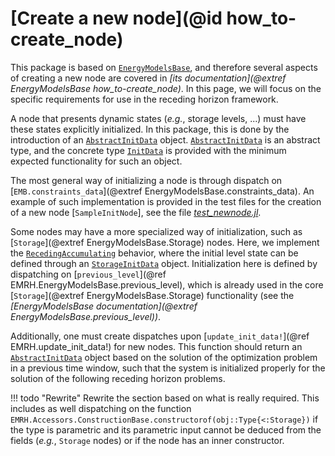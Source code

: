 # [Create a new node](@id how_to-create_node)

This package is based on [`EnergyModelsBase`](https://github.com/EnergyModelsX/EnergyModelsBase.jl), and therefore several aspects of creating a new node are covered in *[its documentation](@extref EnergyModelsBase how_to-create_node)*.
In this page, we will focus on the specific requirements for use in the receding horizon framework.

A node that presents dynamic states (*e.g.*, storage levels, ...) must have these states explicitly initialized.
In this package, this is done by the introduction of an [`AbstractInitData`](@ref) object.
[`AbstractInitData`](@ref) is an abstract type, and the concrete type [`InitData`](@ref) is provided with the minimum expected functionality for such an object.

The most general way of initializing a node is through dispatch on [`EMB.constraints_data`](@extref EnergyModelsBase.constraints_data).
An example of such implementation is provided in the test files for the creation of a new node [`SampleInitNode`], see the file *[test_newnode.jl](https://gitlab.sintef.no/idesignres/wp-2/energymodelsrechorizon.jl/-/tree/main/test/test_newnode.jl)*.

Some nodes may have a more specialized way of initialization, such as [`Storage`](@extref EnergyModelsBase.Storage) nodes.
Here, we implement the [`RecedingAccumulating`](@ref) behavior, where the initial level state can be defined through an [`StorageInitData`](@ref) object.
Initialization here is defined by dispatching on [`previous_level`](@ref EMRH.EnergyModelsBase.previous_level), which is already used in the core [`Storage`](@extref EnergyModelsBase.Storage) functionality (see the *[EnergyModelsBase documentation](@extref EnergyModelsBase.previous_level))*.

Additionally, one must create dispatches upon [`update_init_data!`](@ref EMRH.update_init_data!) for new nodes.
This function should return an [`AbstractInitData`](@ref) object based on the solution of the optimization problem in a previous time window, such that the system is initialized properly for the solution of the following receding horizon problems.

!!! todo "Rewrite"
    Rewrite the section based on what is really required.
    This includes as well dispatching on the function `EMRH.Accessors.ConstructionBase.constructorof(obj::Type{<:Storage})` if the type is parametric and its parametric input cannot be deduced from the fields (*e.g.*, `Storage` nodes) or if the node has an inner constructor.
